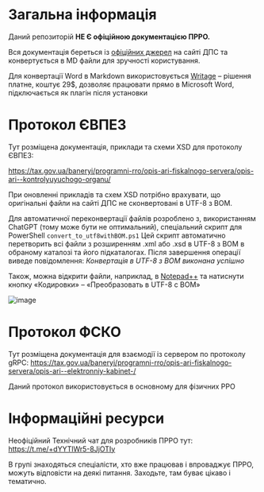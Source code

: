 # Загальна інформація

Даний репозиторій **НЕ Є офіційною документацією ПРРО.**

Вся документація береться із [офіційних джерел](https://tax.gov.ua/baneryi/programni-rro/) на сайті ДПС та конвертується в MD файли для зручності користування.

Для конвертації Word в Markdown використовується [Writage](https://www.writage.com/) – рішення платне, коштує 29\$, дозволяє працювати прямо в Microsoft Word, підключається як плагін після установки

# Протокол ЄВПЕЗ

Тут розміщена документація, приклади та схеми XSD для протоколу ЄВПЕЗ:

<https://tax.gov.ua/baneryi/programni-rro/opis-ari-fiskalnogo-servera/opis-ari--kontrolyuyuchogo-organu/>

При оновленні прикладів та схем XSD потрібно врахувати, що оригінальні файли на сайті ДПС не сконвертовані в UTF-8 з BOM.

Для автоматичної переконвертації файлів розроблено з, використанням ChatGPT (тому може бути не оптимальний), спеціальний скрипт для PowerShell ```convert_to_utf8withBOM.ps1```
Цей скрипт автоматично перетворить всі файли з розширенням .xml або .xsd в UTF-8 з BOM в обраному каталозі та його підкаталогах.
Після завершення операції виведе повідомлення: _Конвертація в UTF-8 з BOM виконана успішно_

Також, можна відкрити файли, наприклад, в [Notepad++](https://notepad-plus-plus.org/downloads/) та натиснути кнопку «Кодировки» – «Преобразовать в UTF-8 с BOM»

![image](https://github.com/VSydorenko/prro_docs/assets/50884937/929cd783-bc77-4841-b56d-a042a0c09c8a)

# Протокол ФСКО

Тут розміщена документація для взаємодії із сервером по протоколу gRPC: <https://tax.gov.ua/baneryi/programni-rro/opis-ari-fiskalnogo-servera/opis-ari--elektronniy-kabinet-/>

Даний протокол використовується в основному для фізичних РРО

# Інформаційні ресурси

Неофіційний Технічний чат для розробників ПРРО тут: <https://t.me/+dYYTlWr5-8JjOTIy>

В групі знаходяться спеціалісти, хто вже працював і впроваджує ПРРО, можуть відповісти на деякі питання. Заходьте, там буває цікаво і тематично.
